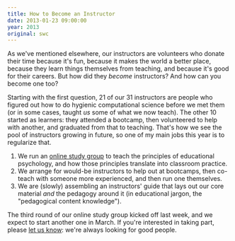 ```yaml
---
title: How to Become an Instructor
date: 2013-01-23 09:00:00
year: 2013
original: swc
---
```

<p>As we've mentioned elsewhere, our instructors are volunteers who donate their time because it's fun, because it makes the world a better place, because they learn things themselves from teaching, and because it's good for their careers.  But how did they <em>become</em> instructors?  And how can you become one too?</p>
<p>Starting with the first question, 21 of our 31 instructors are people who figured out how to do hygienic computational science before we met them (or in some cases, taught <em>us</em> some of what we now teach).  The other 10 started as learners: they attended a bootcamp, then volunteered to help with another, and graduated from that to teaching.  That's how we see the pool of instructors growing in future, so one of my main jobs this year is to regularize that.</p>
<ol>
  <li>We run an <a href="{{site.training_url}}">online study group</a> to teach the principles of educational psychology, and how those principles translate into classroom practice.</li>
  <li>We arrange for would-be instructors to help out at bootcamps, then co-teach with someone more experienced, and then run one themselves.</li>
  <li>We are (slowly) assembling an instructors' guide that lays out our core material <em>and</em> the pedagogy around it (in educational jargon, the "pedagogical content knowledge").</li>
</ol>
<p>The third round of our online study group kicked off last week, and we expect to start another one in March.  If you're interested in taking part, please <a href="mailto:{{site.contact}}">let us know</a>: we're always looking for good people.</p>
